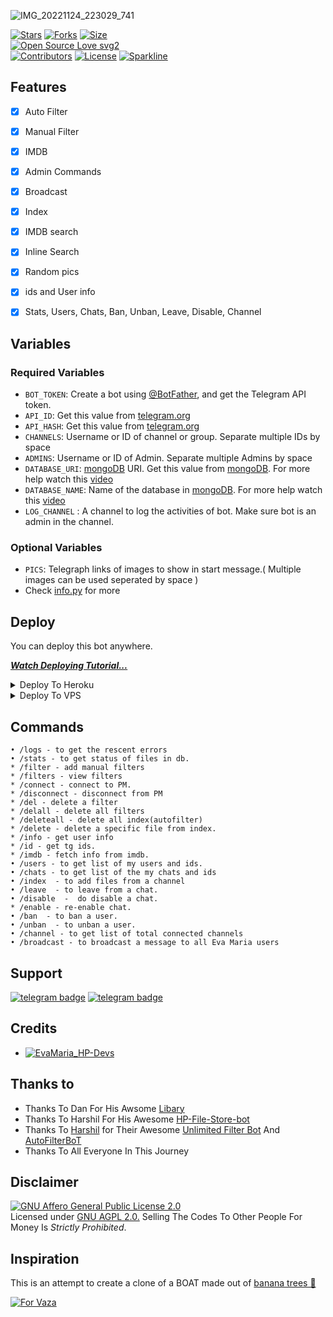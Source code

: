 ![IMG_20221124_223029_741](https://user-images.githubusercontent.com/118190786/203925424-c1c5447a-ff17-49f4-8922-a51774bc73b2.jpg)

[![Stars](https://img.shields.io/github/stars/harshil8981/EvaMaria_HP?style=flat-square&color=yellow)](https://github.com/harshil8981/EvaMaria_HP/stargazers)
[![Forks](https://img.shields.io/github/forks/harshil8981/EvaMaria_HP?style=flat-square&color=orange)](https://github.com/harshil8981/EvaMaria_HP/fork)
[![Size](https://img.shields.io/github/repo-size/harshil8981/EvaMaria_HP?style=flat-square&color=green)](https://github.com/harshil8981/EvaMaria_HP/)   
[![Open Source Love svg2](https://badges.frapsoft.com/os/v2/open-source.svg?v=103)](https://github.com/harshil8981/EvaMaria_HP)   
[![Contributors](https://img.shields.io/github/contributors/harshil8981/EvaMaria_HP?style=flat-square&color=green)](https://github.com/harshil8981/EvaMaria_HP/graphs/contributors)
[![License](https://img.shields.io/badge/License-AGPL-blue)](https://github.com/harshil8981/EvaMaria_HP/blob/main/LICENSE)
[![Sparkline](https://stars.medv.io/harshil8981/EvaMaria_HP.svg)](https://stars.medv.io/harshil8981/EvaMaria_HP)


## Features

- [x] Auto Filter
- [x] Manual Filter
- [x] IMDB
- [x] Admin Commands
- [x] Broadcast
- [x] Index
- [x] IMDB search
- [x] Inline Search
- [x] Random pics
- [x] ids and User info 
- [x] Stats, Users, Chats, Ban, Unban, Leave, Disable, Channel


## Variables

### Required Variables
* `BOT_TOKEN`: Create a bot using [@BotFather](https://telegram.dog/BotFather), and get the Telegram API token.
* `API_ID`: Get this value from [telegram.org](https://my.telegram.org/apps)
* `API_HASH`: Get this value from [telegram.org](https://my.telegram.org/apps)
* `CHANNELS`: Username or ID of channel or group. Separate multiple IDs by space
* `ADMINS`: Username or ID of Admin. Separate multiple Admins by space
* `DATABASE_URI`: [mongoDB](https://www.mongodb.com) URI. Get this value from [mongoDB](https://www.mongodb.com). For more help watch this [video](https://youtu.be/1G1XwEOnxxo)
* `DATABASE_NAME`: Name of the database in [mongoDB](https://www.mongodb.com). For more help watch this [video](https://youtu.be/1G1XwEOnxxo)
* `LOG_CHANNEL` : A channel to log the activities of bot. Make sure bot is an admin in the channel.
### Optional Variables
* `PICS`: Telegraph links of images to show in start message.( Multiple images can be used seperated by space )
* Check [info.py](https://github.com/harshil8981/EvaMaria_HP/blob/main/info.py) for more


## Deploy
You can deploy this bot anywhere.

<i>**[Watch Deploying Tutorial...](https://youtu.be/1G1XwEOnxxo)**</i>

<details><summary>Deploy To Heroku</summary>
<p>
<br>
<a href="https://heroku.com/deploy?template=https://github.com/BikashTG/EvaMaria_TG">
  <img src="https://www.herokucdn.com/deploy/button.svg" alt="Deploy">
</a>
</p>
</details>

<details><summary>Deploy To VPS</summary>
<p>
<pre>
git clone https://github.com/harshil8981/EvaMaria_HP
# Install Packages
pip3 install -r requirements.txt
Edit info.py with variables as given below then run bot
python3 bot.py
</pre>
</p>
</details>


## Commands
```
• /logs - to get the rescent errors
• /stats - to get status of files in db.
* /filter - add manual filters
* /filters - view filters
* /connect - connect to PM.
* /disconnect - disconnect from PM
* /del - delete a filter
* /delall - delete all filters
* /deleteall - delete all index(autofilter)
* /delete - delete a specific file from index.
* /info - get user info
* /id - get tg ids.
* /imdb - fetch info from imdb.
• /users - to get list of my users and ids.
• /chats - to get list of the my chats and ids 
• /index  - to add files from a channel
• /leave  - to leave from a chat.
• /disable  -  do disable a chat.
* /enable - re-enable chat.
• /ban  - to ban a user.
• /unban  - to unban a user.
• /channel - to get list of total connected channels
• /broadcast - to broadcast a message to all Eva Maria users
```
## Support
[![telegram badge](https://img.shields.io/badge/Telegram-Group-30302f?style=flat&logo=telegram)](https://telegram.dog/HP_Bot_discuss_group)
[![telegram badge](https://img.shields.io/badge/Telegram-Channel-30302f?style=flat&logo=telegram)](https://telegram.dog/Hp_botupdate)

## Credits 
* [![EvaMaria_HP-Devs](https://img.shields.io/static/v1?label=Mrkiller&message=devs&color=critical)](https://telegram.dog/Mrkiller_1109)


## Thanks to 
 - Thanks To Dan For His Awsome [Libary](https://github.com/pyrogram/pyrogram)
 - Thanks To Harshil For His Awesome [HP-File-Store-bot](https://github.com/harshil8981/HPFilesStoreBot)
 - Thanks To [Harshil](https://github.com/harshil8981) for Their Awesome [Unlimited Filter Bot](https://github.com/harshil8981/Adv-Auto-Filter-Bot-V2) And [AutoFilterBoT](https://github.com/harshil8981/Auto-Filter-Bot)
 - Thanks To All Everyone In This Journey

## Disclaimer
[![GNU Affero General Public License 2.0](https://www.gnu.org/graphics/agplv3-155x51.png)](https://www.gnu.org/licenses/agpl-3.0.en.html#header)    
Licensed under [GNU AGPL 2.0.](https://github.com/harshil8981/EvaMaria_HP/blob/main/LICENSE)
Selling The Codes To Other People For Money Is *Strictly Prohibited*.

## Inspiration
This is an attempt to create a clone of a BOAT made out of [banana trees 🌳](https://telegram.dog/GetTGLink/4187)

[![For Vaza](https://telegra.ph/file/e743b0c8a04252774bac2.jpg)](https://telegra.ph/file/98342dc186fd7484cba91.mp4 "Oru Kootam Vazhakalk samarpikkunnu")
